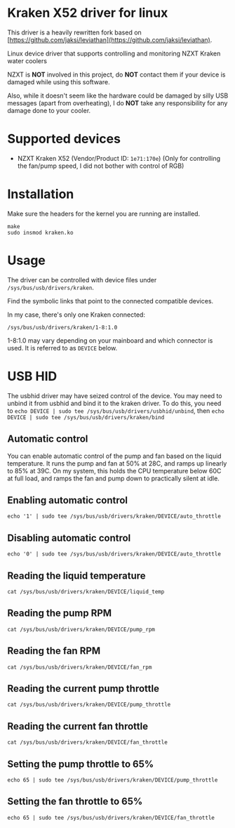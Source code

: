 # Kraken X52 driver for linux

This driver is a heavily rewritten fork based on
[https://github.com/jaksi/leviathan](https://github.com/jaksi/leviathan).

Linux device driver that supports controlling and monitoring
NZXT Kraken water coolers

NZXT is **NOT** involved in this project, do **NOT** contact them if your
device is damaged while using this software.

Also, while it doesn't seem like the hardware could be damaged by silly USB
messages (apart from overheating), I do **NOT** take any responsibility for
any damage done to your cooler.

# Supported devices
* NZXT Kraken X52 (Vendor/Product ID: `1e71:170e`)
(Only for controlling the fan/pump speed, I did not bother with control of RGB)

# Installation
Make sure the headers for the kernel you are running are installed.
```Shell
make
sudo insmod kraken.ko
```

# Usage
The driver can be controlled with device files under
`/sys/bus/usb/drivers/kraken`.

Find the symbolic links that point to the connected compatible devices.

In my case, there's only one Kraken connected:
```Shell
/sys/bus/usb/drivers/kraken/1-8:1.0
```

1-8:1.0 may vary depending on your mainboard and which connector is used.
It is referred to as `DEVICE` below.

# USB HID

The usbhid driver may have seized control of the device. You may need to
unbind it from usbhid and bind it to the kraken driver. To do this, you
need to `echo DEVICE | sudo tee /sys/bus/usb/drivers/usbhid/unbind`, then
`echo DEVICE | sudo tee /sys/bus/usb/drivers/kraken/bind`

## Automatic control

You can enable automatic control of the pump and fan based on the liquid
temperature. It runs the pump and fan at 50% at 28C, and ramps up linearly
to 85% at 39C. On my system, this holds the CPU temperature below 60C at
full load, and ramps the fan and pump down to practically silent at idle.

## Enabling automatic control

```Shell
echo '1' | sudo tee /sys/bus/usb/drivers/kraken/DEVICE/auto_throttle
```

## Disabling automatic control

```Shell
echo '0' | sudo tee /sys/bus/usb/drivers/kraken/DEVICE/auto_throttle
```

## Reading the liquid temperature

```Shell
cat /sys/bus/usb/drivers/kraken/DEVICE/liquid_temp
```

## Reading the pump RPM

```Shell
cat /sys/bus/usb/drivers/kraken/DEVICE/pump_rpm
```

## Reading the fan RPM

```Shell
cat /sys/bus/usb/drivers/kraken/DEVICE/fan_rpm
```

## Reading the current pump throttle

```Shell
cat /sys/bus/usb/drivers/kraken/DEVICE/pump_throttle
```

## Reading the current fan throttle

```Shell
cat /sys/bus/usb/drivers/kraken/DEVICE/fan_throttle
```

## Setting the pump throttle to 65%

```Shell
echo 65 | sudo tee /sys/bus/usb/drivers/kraken/DEVICE/pump_throttle
```

## Setting the fan throttle to 65%

```Shell
echo 65 | sudo tee /sys/bus/usb/drivers/kraken/DEVICE/fan_throttle
```

